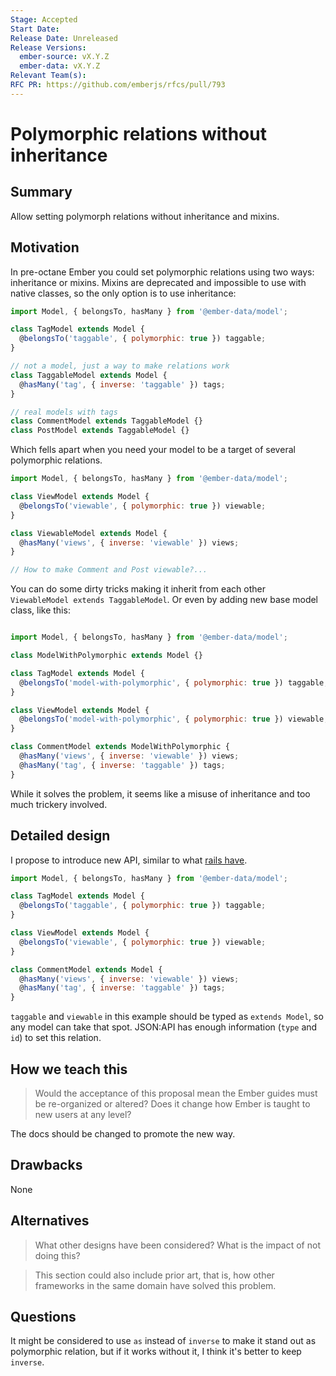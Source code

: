 ```yaml
---
Stage: Accepted
Start Date: 
Release Date: Unreleased
Release Versions:
  ember-source: vX.Y.Z
  ember-data: vX.Y.Z
Relevant Team(s): 
RFC PR: https://github.com/emberjs/rfcs/pull/793
---
```


<!--- 
Directions for above: 

Stage: Leave as is
Start Date: 2022-02-11
Release Date: Leave as is
Release Versions: Leave as is
Relevant Team(s): Ember Data
RFC PR: https://github.com/emberjs/rfcs/pull/793
-->

# Polymorphic relations without inheritance

## Summary

Allow setting polymorph relations without inheritance and mixins.

## Motivation

In pre-octane Ember you could set polymorphic relations using two ways: inheritance or mixins. Mixins are deprecated and impossible to use with native classes, so the only option is to use inheritance:

```js
import Model, { belongsTo, hasMany } from '@ember-data/model';

class TagModel extends Model {
  @belongsTo('taggable', { polymorphic: true }) taggable;
}

// not a model, just a way to make relations work
class TaggableModel extends Model {
  @hasMany('tag', { inverse: 'taggable' }) tags;
}

// real models with tags
class CommentModel extends TaggableModel {}
class PostModel extends TaggableModel {}
```

Which fells apart when you need your model to be a target of several polymorphic relations.

```js
import Model, { belongsTo, hasMany } from '@ember-data/model';

class ViewModel extends Model {
  @belongsTo('viewable', { polymorphic: true }) viewable;
}

class ViewableModel extends Model {
  @hasMany('views', { inverse: 'viewable' }) views;
}

// How to make Comment and Post viewable?...
```

You can do some dirty tricks making it inherit from each other  `ViewableModel extends TaggableModel`. Or even by adding new base model class, like this:

```js

import Model, { belongsTo, hasMany } from '@ember-data/model';

class ModelWithPolymorphic extends Model {}

class TagModel extends Model {
  @belongsTo('model-with-polymorphic', { polymorphic: true }) taggable;
}

class ViewModel extends Model {
  @belongsTo('model-with-polymorphic', { polymorphic: true }) viewable;
}

class CommentModel extends ModelWithPolymorphic {
  @hasMany('views', { inverse: 'viewable' }) views;
  @hasMany('tag', { inverse: 'taggable' }) tags;
}

```

While it solves the problem, it seems like a misuse of inheritance and too much trickery involved.

## Detailed design

I propose to introduce new API, similar to what [rails have](https://guides.rubyonrails.org/association_basics.html#polymorphic-associations).

```js
import Model, { belongsTo, hasMany } from '@ember-data/model';

class TagModel extends Model {
  @belongsTo('taggable', { polymorphic: true }) taggable;
}

class ViewModel extends Model {
  @belongsTo('viewable', { polymorphic: true }) viewable;
}

class CommentModel extends Model {
  @hasMany('views', { inverse: 'viewable' }) views;
  @hasMany('tag', { inverse: 'taggable' }) tags;
}
```

`taggable` and `viewable` in this example should be typed as `extends Model`, so any model can take that spot. 
JSON:API has enough information (`type` and `id`) to set this relation.

## How we teach this

> Would the acceptance of this proposal mean the Ember guides must be
re-organized or altered? Does it change how Ember is taught to new users
at any level?

The docs should be changed to promote the new way.

## Drawbacks

None

## Alternatives

> What other designs have been considered? What is the impact of not doing this?

> This section could also include prior art, that is, how other frameworks in the same domain have solved this problem.

## Questions

It might be considered to use `as` instead of `inverse` to make it stand out as polymorphic relation, but if it works without it, I think it's better to keep `inverse`.
